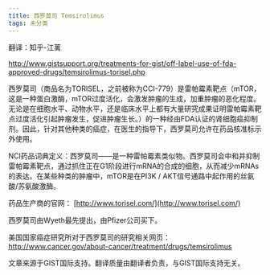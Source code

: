 ```yaml
---
title: 西罗莫司 Temsirolimus
tags: 未分类
---
```


翻译：知乎-江蓠

http://www.gistsupport.org/treatments-for-gist/off-label-use-of-fda-approved-drugs/temsirolimus-torisel.php

西罗莫司（商品名为TORISEL，之前被称为CCI-779）是雷帕霉素靶点（mTOR，这是一种蛋白激酶，mTOR过度活化，会激发肿瘤的生成，加重肿瘤的恶化程度。无论是在细胞水平、动物水平，还是临床水平上都有大量研究成果证明雷帕霉素靶点过度活化引起肿瘤发生，促进肿瘤生长。）的一种经由FDA认证的肾细胞癌抑制剂。因此，针对其他种类的癌症，在医生的指导下，西罗莫司允许在药品核准标示外使用。

NCI药品词典定义：西罗莫司——是一种雷帕霉素类似物。西罗莫司会中和并抑制雷帕霉素靶点，通过抓住正在G1阶段进行mRNA的合成的细胞，从而减少mRNAs的表达。在某些种类的肿瘤中，mTOR是在PI3K / AKT信号通路中起作用的丝氨酸/苏氨酸激酶。

药品生产商的官网： [http://www.torisel.com/](http://www.torisel.com/)

西罗莫司由Wyeth最先提出，由Pfizer公司买下。

美国国家癌症研究所对于西罗莫司的研究相关网页：http://www.cancer.gov/about-cancer/treatment/drugs/temsirolimus

文章来源于GIST国际支持。翻译质量由翻译者负责，与GIST国际支持无关。

